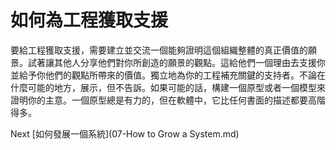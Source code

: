 # 如何為工程獲取支援
[//]: # (Version:1.0.0)
要給工程獲取支援，需要建立並交流一個能夠證明這個組織整體的真正價值的願景。試著讓其他人分享他們對你所創造的願景的觀點。這給他們一個理由去支援你並給予你他們的觀點所帶來的價值。獨立地為你的工程補充關鍵的支持者。不論在什麼可能的地方，展示，但不告訴。如果可能的話，構建一個原型或者一個模型來證明你的主意。一個原型總是有力的，但在軟體中，它比任何書面的描述都要高階得多。

Next [如何發展一個系統](07-How to Grow a System.md)
